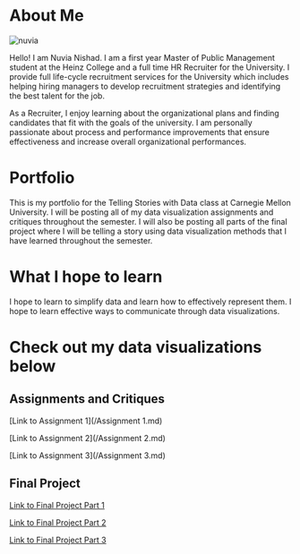 # About Me
![nuvia](https://user-images.githubusercontent.com/52507879/61142012-c5174200-a49c-11e9-9d71-fa09a8a0469f.jpg)

Hello! I am Nuvia Nishad. I am a first year Master of Public Management student at the Heinz College and a full time HR Recruiter for the University. I provide full life-cycle recruitment services for the University which includes helping hiring managers to develop recruitment strategies and identifying the best talent for the job. 

As a Recruiter, I enjoy learning about the organizational plans and finding candidates that fit with the goals of the university. I am personally passionate about process and performance improvements that ensure effectiveness and increase overall organizational performances. 

# Portfolio
This is my portfolio for the Telling Stories with Data class at Carnegie Mellon University. I will be posting all of my data visualization assignments and critiques throughout the semester. I will also be posting all parts of the final project where I will be telling a story using data visualization methods that I have learned throughout the semester.

# What I hope to learn
I hope to learn to simplify data and learn how to effectively represent them. I hope to learn effective ways to communicate through data visualizations.  

# Check out my data visualizations below

## Assignments and Critiques

[Link to Assignment 1](/Assignment 1.md)

[Link to Assignment 2](/Assignment 2.md)

[Link to Assignment 3](/Assignment 3.md)

## Final Project

[Link to Final Project Part 1](/FinalProject.md)

[Link to Final Project Part 2](/FinalProjectPart2.md)

[Link to Final Project Part 3](/FinalProjectPart3.md)
